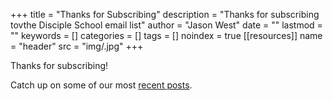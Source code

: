 +++
title = "Thanks for Subscribing"
description = "Thanks for subscribing tovthe Disciple School email list"
author = "Jason West"
date = ""
lastmod = ""
keywords = []
categories = []
tags = []
noindex = true
[[resources]]
  name = "header"
  src = "img/.jpg"
+++

Thanks for subscribing!

Catch up on some of our most [recent posts](../../post/).

[comment]: # (Add "Here are some posts that other readers have really enjoyed:" when there are more posts)
